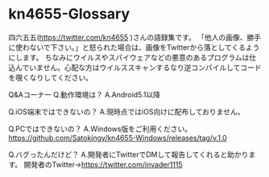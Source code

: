 # kn4655-Glossary
 四六五五(https://twitter.com/kn4655 )さんの語録集です。
 「他人の画像、勝手に使わないで下さい。」と怒られた場合は、画像をTwitterから落としてくるようにします。
 ちなみにウイルスやスパイウェアなどの悪意のあるプログラムは仕込んでいません。心配な方はウイルススキャンするなり逆コンパイルしてコードを覗くなりしてください。
 
 Q&Aコーナー
 Q.動作環境は？
 A.Android5.1以降
 
 Q.iOS端末ではできないの？
 A.現時点ではiOS向けに配布しておりません。
 
 Q.PCではできないの？
 A.Windows版をご利用ください。
 https://github.com/Satokingy/kn4655-Windows/releases/tag/v.1.0
 
 Q.バグったんだけど？
 A.開発者にTwitterでDMして報告してくれると助かります。
 開発者のTwitter→https://twitter.com/invader1115

